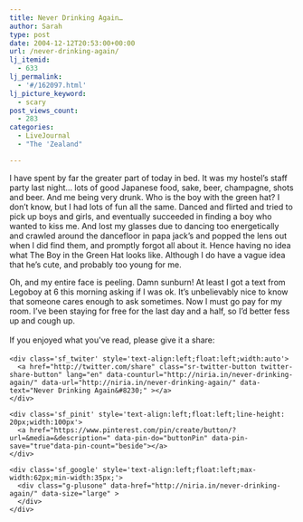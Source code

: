 ```yaml
---
title: Never Drinking Again…
author: Sarah
type: post
date: 2004-12-12T20:53:00+00:00
url: /never-drinking-again/
lj_itemid:
  - 633
lj_permalink:
  - '#/162097.html'
lj_picture_keyword:
  - scary
post_views_count:
  - 283
categories:
  - LiveJournal
  - "The 'Zealand"

---
```

<div id="fb-root">
</div>

I have spent by far the greater part of today in bed. It was my hostel&#8217;s staff party last night&#8230; lots of good Japanese food, sake, beer, champagne, shots and beer. And me being very drunk. Who is the boy with the green hat? I don&#8217;t know, but I had lots of fun all the same. Danced and flirted and tried to pick up boys and girls, and eventually succeeded in finding a boy who wanted to kiss me. And lost my glasses due to dancing too energetically and crawled around the dancefloor in papa jack&#8217;s and popped the lens out when I did find them, and promptly forgot all about it. Hence having no idea what The Boy in the Green Hat looks like. Although I do have a vague idea that he&#8217;s cute, and probably too young for me.

Oh, and my entire face is peeling. Damn sunburn! At least I got a text from Legoboy at 6 this morning asking if I was ok. It&#8217;s unbelievably nice to know that someone cares enough to ask sometimes. Now I must go pay for my room. I&#8217;ve been staying for free for the last day and a half, so I&#8217;d better fess up and cough up.

<div class='sfsi_Sicons' style='width: 100%; display: inline-block; vertical-align: middle; text-align:left'>
  <div style='margin:0px 8px 0px 0px; line-height: 24px'>
    <span>If you enjoyed what you've read, please give it a share:</span>
  </div>
  
  <div class='sfsi_socialwpr'>
    <div class='sf_fb' style='text-align:left;width:125px'>
      <div class="fb-like" href="http://niria.in/never-drinking-again/" width="180" send="false" showfaces="false"  action="like" data-share="true"data-layout="button_count" >
      </div>
    </div>
    
    <div class='sf_twiter' style='text-align:left;float:left;width:auto'>
      <a href="http://twitter.com/share" class="sr-twitter-button twitter-share-button" lang="en" data-counturl="http://niria.in/never-drinking-again/" data-url="http://niria.in/never-drinking-again/" data-text="Never Drinking Again&#8230;" ></a>
    </div>
    
    <div class='sf_pinit' style='text-align:left;float:left;line-height: 20px;width:100px'>
      <a href="https://www.pinterest.com/pin/create/button/?url=&media=&description=" data-pin-do="buttonPin" data-pin-save="true"data-pin-count="beside"></a>
    </div>
    
    <div class='sf_google' style='text-align:left;float:left;max-width:62px;min-width:35px;'>
      <div class="g-plusone" data-href="http://niria.in/never-drinking-again/" data-size="large" >
      </div>
    </div>
  </div>
</div>